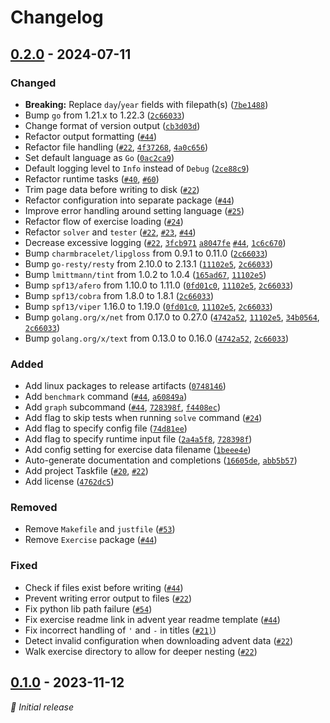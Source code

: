 # Changelog

## [0.2.0] - 2024-07-11

### Changed

- **Breaking:** Replace `day`/`year` fields with filepath(s) ([`7be1488`](https://github.com/asphaltbuffet/elf/commit/7be14882cbf0af0ecf160edebfbed10d1975810f))
- Bump `go` from 1.21.x to 1.22.3 ([`2c66033`](https://github.com/asphaltbuffet/elf/commit/2c660338c4083af3c465e5196dd8925ab1c3dfd4))
- Change format of version output ([`cb3d03d`](https://github.com/asphaltbuffet/elf/commit/cb3d03d252e650fe6e71448e780a357fd03deaec))
- Refactor output formatting ([`#44`](https://github.com/asphaltbuffet/elf/pull/44))
- Refactor file handling ([`#22`](https://github.com/asphaltbuffet/elf/pull/22), [`4f37268`](https://github.com/asphaltbuffet/elf/commit/4f372685c679d23666dc799d8b576322ef2f5df6), [`4a0c656`](https://github.com/asphaltbuffet/elf/commit/4a0c656898e2525faa88d4df991a5876d2fa9d7f))
- Set default language as `Go` ([`0ac2ca9`](https://github.com/asphaltbuffet/elf/commit/0ac2ca92d30f2a707d901d27ad09f1c2a0c6cf86))
- Default logging level to `Info` instead of `Debug` ([`2ce88c9`](https://github.com/asphaltbuffet/elf/commit/2ce88c905a2dd9fe62d23335b1140596d5eda290))
- Refactor runtime tasks ([`#40`](https://github.com/asphaltbuffet/elf/pull/44), [`#60`](https://github.com/asphaltbuffet/elf/pull/60))
- Trim page data before writing to disk ([`#22`](https://github.com/asphaltbuffet/elf/pull/22))
- Refactor configuration into separate package ([`#44`](https://github.com/asphaltbuffet/elf/pull/44))
- Improve error handling around setting language ([`#25`](https://github.com/asphaltbuffet/elf/pull/25))
- Refactor flow of exercise loading ([`#24`](https://github.com/asphaltbuffet/elf/pull/24))
- Refactor `solver` and `tester` ([`#22`](https://github.com/asphaltbuffet/elf/pull/22), [`#23`](https://github.com/asphaltbuffet/elf/pull/23), [`#44`](https://github.com/asphaltbuffet/elf/pull/44))
- Decrease excessive logging ([`#22`](https://github.com/asphaltbuffet/elf/pull/22), [`3fcb971`](https://github.com/asphaltbuffet/elf/commit/3fcb9711cf10faeac4727e01574220cdea7f99a8,) [`a8047fe`](https://github.com/asphaltbuffet/elf/commit/a8047fea080339112c3542fd029da3e2ff4212b1,) [`#44`](https://github.com/asphaltbuffet/elf/pull/44), [`1c6c670`](https://github.com/asphaltbuffet/elf/commit/1c6c67086c90c0e30404e1fe43cfea380565304e))
- Bump `charmbracelet/lipgloss` from 0.9.1 to 0.11.0 ([`2c66033`](https://github.com/asphaltbuffet/elf/commit/2c660338c4083af3c465e5196dd8925ab1c3dfd4))
- Bump `go-resty/resty` from 2.10.0 to 2.13.1 ([`11102e5`](https://github.com/asphaltbuffet/elf/commit/11102e5af4717b6ac7ea1b3bc33a8947b7778488), [`2c66033`](https://github.com/asphaltbuffet/elf/commit/2c660338c4083af3c465e5196dd8925ab1c3dfd4))
- Bump `lmittmann/tint` from 1.0.2 to 1.0.4 ([`165ad67`](https://github.com/asphaltbuffet/elf/commit/165ad67d5f01afe1f7071229a0a74b2c9f251900), [`11102e5`](https://github.com/asphaltbuffet/elf/commit/11102e5af4717b6ac7ea1b3bc33a8947b7778488))
- Bump `spf13/afero` from 1.10.0 to 1.11.0 ([`0fd01c0`](https://github.com/asphaltbuffet/elf/commit/0fd01c04a74dbcc31ab7ffb8f96389b4e808cf80), [`11102e5`](https://github.com/asphaltbuffet/elf/commit/11102e5af4717b6ac7ea1b3bc33a8947b7778488), [`2c66033`](https://github.com/asphaltbuffet/elf/commit/2c660338c4083af3c465e5196dd8925ab1c3dfd4))
- Bump `spf13/cobra` from 1.8.0 to 1.8.1 ([`2c66033`](https://github.com/asphaltbuffet/elf/commit/2c660338c4083af3c465e5196dd8925ab1c3dfd4))
- Bump `spf13/viper` 1.16.0 to 1.19.0 ([`0fd01c0`](https://github.com/asphaltbuffet/elf/commit/0fd01c04a74dbcc31ab7ffb8f96389b4e808cf80), [`11102e5`](https://github.com/asphaltbuffet/elf/commit/11102e5af4717b6ac7ea1b3bc33a8947b7778488), [`2c66033`](https://github.com/asphaltbuffet/elf/commit/2c660338c4083af3c465e5196dd8925ab1c3dfd4))
- Bump `golang.org/x/net` from 0.17.0 to 0.27.0 ([`4742a52`](https://github.com/asphaltbuffet/elf/commit/4742a52189c651da7f4a2b4563c5d91b6fb0124b), [`11102e5`](https://github.com/asphaltbuffet/elf/commit/11102e5af4717b6ac7ea1b3bc33a8947b7778488), [`34b0564`](https://github.com/asphaltbuffet/elf/commit/34b0564db933453c41ae5f15b0637cb19dfb23ef), [`2c66033`](https://github.com/asphaltbuffet/elf/commit/2c660338c4083af3c465e5196dd8925ab1c3dfd4))
- Bump `golang.org/x/text` from 0.13.0 to 0.16.0 ([`4742a52`](https://github.com/asphaltbuffet/elf/commit/4742a52189c651da7f4a2b4563c5d91b6fb0124b), [`2c66033`](https://github.com/asphaltbuffet/elf/commit/2c660338c4083af3c465e5196dd8925ab1c3dfd4))

### Added

- Add linux packages to release artifacts ([`0748146`](https://github.com/asphaltbuffet/elf/commit/07481468ec3a9a6724333d1bf741bcc5be6196ca))
- Add `benchmark` command ([`#44`](https://github.com/asphaltbuffet/elf/pull/44), [`a60849a`](https://github.com/asphaltbuffet/elf/commit/a60849a930fd336d85d4471525109bad59432e81))
- Add `graph` subcommand ([`#44`](https://github.com/asphaltbuffet/elf/pull/44), [`728398f`](https://github.com/asphaltbuffet/elf/commit/728398fb0e6eda91f0eb30417edd275012885c64), [`f4408ec`](https://github.com/asphaltbuffet/elf/commit/f4408ec6feff54393e94ce1b1884ff3b7cea2e1a))
- Add flag to skip tests when running `solve` command ([`#24`](https://github.com/asphaltbuffet/elf/pull/24))
- Add flag to specify config file ([`74d81ee`](https://github.com/asphaltbuffet/elf/commit/74d81ee4a7c2d3a8d9f291ce1faa5baa40146d73))
- Add flag to specify runtime input file ([`2a4a5f8`](https://github.com/asphaltbuffet/elf/commit/2a4a5f8b9e25d545c4f3b0400e7fc92977b39e1c), [`728398f`](https://github.com/asphaltbuffet/elf/commit/728398fb0e6eda91f0eb30417edd275012885c64))
- Add config setting for exercise data filename ([`1beee4e`](https://github.com/asphaltbuffet/elf/commit/1beee4e08c6e6800d010c1ca1ed126ca54b8855f))
- Auto-generate documentation and completions ([`16605de`](https://github.com/asphaltbuffet/elf/commit/16605deeb81899b9e9eb790a1a5339c0e05518cd), [`abb5b57`](https://github.com/asphaltbuffet/elf/commit/abb5b57c093c47e3bc2e8e669dd4aeac9159ba1c))
- Add project Taskfile ([`#20`](https://github.com/asphaltbuffet/elf/pull/20), [`#22`](https://github.com/asphaltbuffet/elf/pull/22))
- Add license ([`4762dc5`](https://github.com/asphaltbuffet/elf/commit/4762dc524a798dd470bb5454df158311e5b1202f))

### Removed

- Remove `Makefile` and `justfile` ([`#53`](https://github.com/asphaltbuffet/elf/pull/53))
- Remove `Exercise` package ([`#44`](https://github.com/asphaltbuffet/elf/pull/44))

### Fixed

- Check if files exist before writing ([`#44`](https://github.com/asphaltbuffet/elf/pull/44))
- Prevent writing error output to files ([`#22`](https://github.com/asphaltbuffet/elf/pull/22))
- Fix python lib path failure ([`#54`](https://github.com/asphaltbuffet/elf/pull/54))
- Fix exercise readme link in advent year readme template ([`#44`](https://github.com/asphaltbuffet/elf/pull/44))
- Fix incorrect handling of `'` and `-` in titles ([`#21)`](https://github.com/asphaltbuffet/elf/pull/21))
- Detect invalid configuration when downloading advent data ([`#22`](https://github.com/asphaltbuffet/elf/pull/22))
- Walk exercise directory to allow for deeper nesting ([`#22`](https://github.com/asphaltbuffet/elf/pull/22))

## [0.1.0] - 2023-11-12

_🌱 Initial release_

[0.2.0]: https://github.com/asphaltbuffet/elf/releases/tag/v0.2.0
[0.1.0]: https://github.com/asphaltbuffet/elf/releases/tag/v0.1.0
